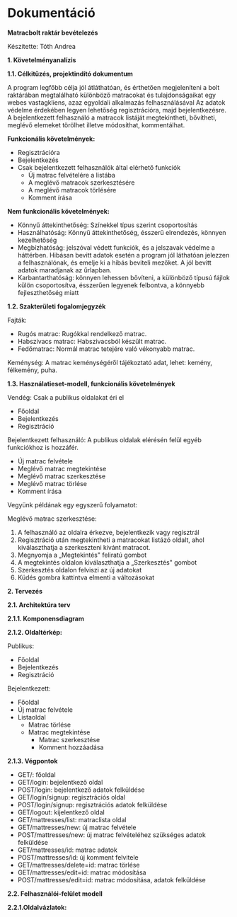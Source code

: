 #
# Dokumentáció

**Matracbolt raktár bevételezés**

Készítette: Tóth Andrea

**1. Követelményanalízis**

**1.1. Célkitűzés, projektindító dokumentum**

A program legfőbb célja jól átláthatóan, és érthetően megjeleníteni a bolt raktárában megtalálható különböző matracokat és tulajdonságaikat egy webes vastagkliens, azaz egyoldali alkalmazás felhasználásával Az adatok védelme érdekében legyen lehetőség regisztrációra, majd bejelentkezésre. A bejelentkezett felhasználó a matracok listáját megtekintheti, bővítheti, meglévő elemeket törölhet illetve módosíthat, kommentálhat.

**Funkcionális követelmények:**

- Regisztrációra
- Bejelentkezés
- Csak bejelentkezett felhasználók által elérhető funkciók
  - Új matrac felvételére a listába
  - A meglévő matracok szerkesztésére
  - A meglévő matracok törlésére
  - Komment írása

**Nem funkcionális követelmények:**

- Könnyű áttekinthetőség: Színekkel típus szerint csoportosítás
- Használhatóság: Könnyű áttekinthetőség, ésszerű elrendezés, könnyen kezelhetőség
- Megbízhatóság: jelszóval védett funkciók, és a jelszavak védelme a háttérben. Hibásan bevitt adatok esetén a program jól láthatóan jelezzen a felhasználónak, és emelje ki a hibás beviteli mezőket. A jól bevitt adatok maradjanak az űrlapban.
- Karbantarthatóság: könnyen lehessen bővíteni, a különböző típusú fájlok külön csoportosítva, ésszerűen legyenek felbontva, a könnyebb fejleszthetőség miatt

**1.2. Szakterületi fogalomjegyzék**

Fajták:

- Rugós matrac: Rugókkal rendelkező matrac.
- Habszivacs matrac: Habszivacsból készült matrac.
- Fedőmatrac: Normál matrac tetejére való vékonyabb matrac.

Keménység: A matrac keménységéről tájékoztató adat, lehet: kemény, félkemény, puha.

**1.3. Használatieset-modell, funkcionális követelmények**

Vendég: Csak a publikus oldalakat éri el

- Főoldal
- Bejelentkezés
- Regisztráció

Bejelentkezett felhasználó: A publikus oldalak elérésén felül egyéb funkciókhoz is hozzáfér.

- Új matrac felvétele
- Meglévő matrac megtekintése
- Meglévő matrac szerkesztése
- Meglévő matrac törlése
- Komment írása

 

Vegyünk példának egy egyszerű folyamatot:

Meglévő matrac szerkesztése:

1. A felhasználó az oldalra érkezve, bejelentkezik vagy regisztrál
2. Regisztráció után megtekintheti a matracokat listázó oldalt, ahol kiválaszthatja a szerkeszteni kívánt matracot.
3. Megnyomja a „Megtekintés&quot; feliratú gombot
4. A megtekintés oldalon kiválaszthatja a „Szerkesztés&quot; gombot
5. Szerkesztés oldalon felviszi az új adatokat
6. Küdés gombra kattintva elmenti a változásokat



**2. Tervezés**

**2.1. Architektúra terv**

**2.1.1. Komponensdiagram**

**2.1.2. Oldaltérkép:**

Publikus:

- Főoldal
- Bejelentkezés
- Regisztráció

Bejelentkezett:

- Főoldal
- Új matrac felvétele
- Listaoldal
  - Matrac törlése
  - Matrac megtekintése
    - Matrac szerkesztése
    - Komment hozzáadása

**2.1.3. Végpontok**

- GET/: főoldal
- GET/login: bejelentkező oldal
- POST/login: bejelentkező adatok felküldése
- GET/login/signup: regisztrációs oldal
- POST/login/signup: regisztrációs adatok felküldése
- GET/logout: kijelentkező oldal
- GET/mattresses/list: matraclista oldal
- GET/mattresses/new: új matrac felvétele
- POST/mattresses/new: új matrac felvételéhez szükséges adatok felküldése
- GET/mattresses/id: matrac adatok
- POST/mattresses/id: új komment felvitele
- GET/mattresses/delete=id: matrac törlése
- GET/mattresses/edit=id: matrac módosítása
- POST/mattresses/edit=id: matrac módosítása, adatok felküldése

**2.2. Felhasználói-felület modell**

**2.2.1.Oldalvázlatok:**
